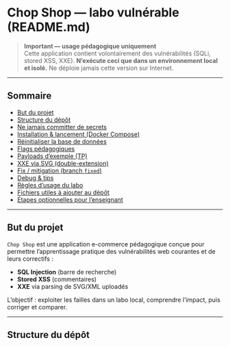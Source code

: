 # Chop Shop — labo vulnérable (README.md)

> **Important — usage pédagogique uniquement**  
> Cette application contient volontairement des vulnérabilités (SQLi, stored XSS, XXE). **N’exécute ceci que dans un environnement local et isolé.** Ne déploie jamais cette version sur Internet.

---

## Sommaire

- [But du projet](#but-du-projet)  
- [Structure du dépôt](#structure-du-dépôt)  
- [Ne jamais committer de secrets](#ne-jamais-committer-de-secrets)  
- [Installation & lancement (Docker Compose)](#installation--lancement-docker-compose)  
- [Réinitialiser la base de données](#réinitialiser-la-base-de-données)  
- [Flags pédagogiques](#flags-pédagogiques)  
- [Payloads d’exemple (TP)](#payloads-dexemple-tp)  
- [XXE via SVG (double-extension)](#xxe-via-svg-double-extension)  
- [Fix / mitigation (branch `fixed`)](#fix--mitigation-branch-fixed)  
- [Debug & tips](#debug--tips)  
- [Règles d’usage du labo](#règles-dusage-du-labo)  
- [Fichiers utiles à ajouter au dépôt](#fichiers-utiles-à-ajouter-au-dépôt)  
- [Étapes optionnelles pour l’enseignant](#étapes-optionnelles-pour-lenseignant)

---

## But du projet

`Chop Shop` est une application e-commerce pédagogique conçue pour permettre l’apprentissage pratique des vulnérabilités web courantes et de leurs correctifs :

- **SQL Injection** (barre de recherche)  
- **Stored XSS** (commentaires)  
- **XXE** via parsing de SVG/XML uploadés

L’objectif : exploiter les failles dans un labo local, comprendre l’impact, puis corriger et comparer.

---

## Structure du dépôt

